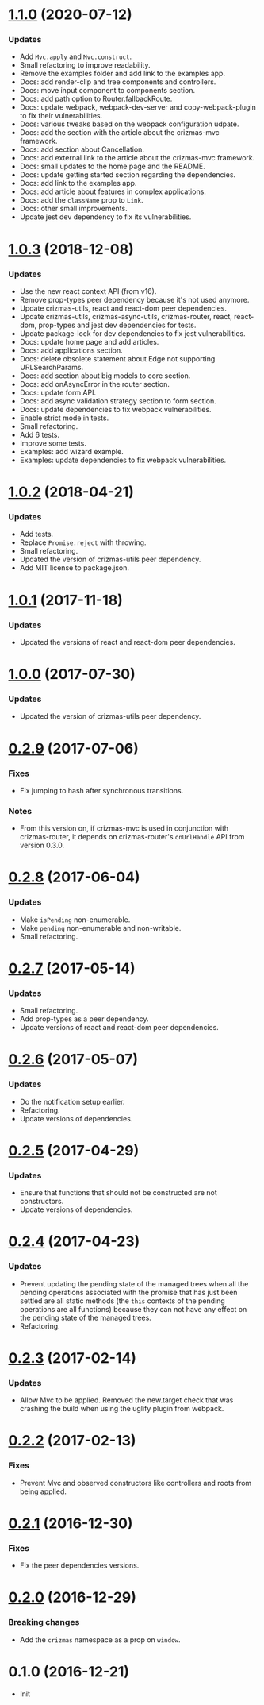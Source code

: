 <a name="1.1.0"></a>
# [1.1.0](https://github.com/raulsebastianmihaila/crizmas-mvc/compare/v1.0.3...v1.1.0) (2020-07-12)

### Updates
- Add `Mvc.apply` and `Mvc.construct`.
- Small refactoring to improve readability.
- Remove the examples folder and add link to the examples app.
- Docs: add render-clip and tree components and controllers.
- Docs: move input component to components section.
- Docs: add path option to Router.fallbackRoute.
- Docs: update webpack, webpack-dev-server and copy-webpack-plugin to fix their vulnerabilities.
- Docs: various tweaks based on the webpack configuration udpate.
- Docs: add the section with the article about the crizmas-mvc framework.
- Docs: add section about Cancellation.
- Docs: add external link to the article about the crizmas-mvc framework.
- Docs: small updates to the home page and the README.
- Docs: update getting started section regarding the dependencies.
- Docs: add link to the examples app.
- Docs: add article about features in complex applications.
- Docs: add the `className` prop to `Link`.
- Docs: other small improvements.
- Update jest dev dependency to fix its vulnerabilities.

<a name="1.0.3"></a>
# [1.0.3](https://github.com/raulsebastianmihaila/crizmas-mvc/compare/v1.0.2...v1.0.3) (2018-12-08)

### Updates
- Use the new react context API (from v16).
- Remove prop-types peer dependency because it's not used anymore.
- Update crizmas-utils, react and react-dom peer dependencies.
- Update crizmas-utils, crizmas-async-utils, crizmas-router, react, react-dom, prop-types and jest dev dependencies for tests.
- Update package-lock for dev dependencies to fix jest vulnerabilities.
- Docs: update home page and add articles.
- Docs: add applications section.
- Docs: delete obsolete statement about Edge not supporting URLSearchParams.
- Docs: add section about big models to core section.
- Docs: add onAsyncError in the router section.
- Docs: update form API.
- Docs: add async validation strategy section to form section.
- Docs: update dependencies to fix webpack vulnerabilities.
- Enable strict mode in tests.
- Small refactoring.
- Add 6 tests.
- Improve some tests.
- Examples: add wizard example.
- Examples: update dependencies to fix webpack vulnerabilities.

<a name="1.0.2"></a>
# [1.0.2](https://github.com/raulsebastianmihaila/crizmas-mvc/compare/v1.0.1...v1.0.2) (2018-04-21)

### Updates
- Add tests.
- Replace `Promise.reject` with throwing.
- Small refactoring.
- Updated the version of crizmas-utils peer dependency.
- Add MIT license to package.json.

<a name="1.0.1"></a>
# [1.0.1](https://github.com/raulsebastianmihaila/crizmas-mvc/compare/v1.0.0...v1.0.1) (2017-11-18)

### Updates
- Updated the versions of react and react-dom peer dependencies.

<a name="1.0.0"></a>
# [1.0.0](https://github.com/raulsebastianmihaila/crizmas-mvc/compare/v0.2.9...v1.0.0) (2017-07-30)

### Updates
- Updated the version of crizmas-utils peer dependency.

<a name="0.2.9"></a>
# [0.2.9](https://github.com/raulsebastianmihaila/crizmas-mvc/compare/v0.2.8...v0.2.9) (2017-07-06)

### Fixes
- Fix jumping to hash after synchronous transitions.

### Notes
- From this version on, if crizmas-mvc is used in conjunction with crizmas-router, it depends on crizmas-router's `onUrlHandle` API from version 0.3.0.

<a name="0.2.8"></a>
# [0.2.8](https://github.com/raulsebastianmihaila/crizmas-mvc/compare/v0.2.7...v0.2.8) (2017-06-04)

### Updates
- Make `isPending` non-enumerable.
- Make `pending` non-enumerable and non-writable.
- Small refactoring.

<a name="0.2.7"></a>
# [0.2.7](https://github.com/raulsebastianmihaila/crizmas-mvc/compare/v0.2.6...v0.2.7) (2017-05-14)

### Updates
- Small refactoring.
- Add prop-types as a peer dependency.
- Update versions of react and react-dom peer dependencies.

<a name="0.2.6"></a>
# [0.2.6](https://github.com/raulsebastianmihaila/crizmas-mvc/compare/v0.2.5...v0.2.6) (2017-05-07)

### Updates
- Do the notification setup earlier.
- Refactoring.
- Update versions of dependencies.

<a name="0.2.5"></a>
# [0.2.5](https://github.com/raulsebastianmihaila/crizmas-mvc/compare/v0.2.4...v0.2.5) (2017-04-29)

### Updates
- Ensure that functions that should not be constructed are not constructors.
- Update versions of dependencies.

<a name="0.2.4"></a>
# [0.2.4](https://github.com/raulsebastianmihaila/crizmas-mvc/compare/v0.2.3...v0.2.4) (2017-04-23)

### Updates
- Prevent updating the pending state of the managed trees when all the pending operations associated with the promise that has just been settled are all static methods (the `this` contexts of the pending operations are all functions) because they can not have any effect on the pending state of the managed trees.
- Refactoring.

<a name="0.2.3"></a>
# [0.2.3](https://github.com/raulsebastianmihaila/crizmas-mvc/compare/v0.2.2...v0.2.3) (2017-02-14)

### Updates
- Allow Mvc to be applied. Removed the new.target check that was crashing the build when using the uglify plugin from webpack.

<a name="0.2.2"></a>
# [0.2.2](https://github.com/raulsebastianmihaila/crizmas-mvc/compare/v0.2.1...v0.2.2) (2017-02-13)

### Fixes
- Prevent Mvc and observed constructors like controllers and roots from being applied.

<a name="0.2.1"></a>
# [0.2.1](https://github.com/raulsebastianmihaila/crizmas-mvc/compare/v0.2.0...v0.2.1) (2016-12-30)

### Fixes
- Fix the peer dependencies versions.

<a name="0.2.0"></a>
# [0.2.0](https://github.com/raulsebastianmihaila/crizmas-mvc/compare/v0.1.0...v0.2.0) (2016-12-29)

### Breaking changes
- Add the `crizmas` namespace as a prop on `window`.

<a name="0.1.0"></a>
# 0.1.0 (2016-12-21)

- Init
